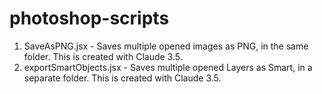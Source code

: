 # photoshop-scripts

1. SaveAsPNG.jsx - Saves multiple opened images as PNG, in the same folder. This is created with Claude 3.5.
2. exportSmartObjects.jsx - Saves multiple opened Layers as Smart, in a separate folder. This is created with Claude 3.5.